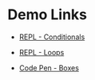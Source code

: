 # Demo Links

- [REPL - Conditionals](https://repl.it/@johncokos/Logic-and-Conditionals)

- [REPL - Loops](https://repl.it/@johncokos/Looping)

- [Code Pen - Boxes](https://codepen.io/johncokos/pen/dxmyag)
